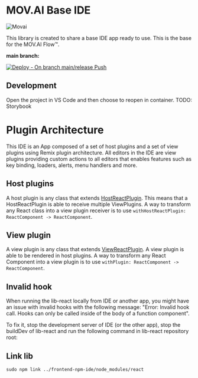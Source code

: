 # MOV.AI Base IDE

![Movai](https://files.readme.io/d69ebeb-Flow-Logo_trans.png)

This library is created to share a base IDE app ready to use. This is the base for the MOV.AI Flow™.

**main branch:**

[![Deploy - On branch main/release Push](https://github.com/MOV-AI/frontend-npm-ide-ce/actions/workflows/DeployOnMergeMain.yml/badge.svg?branch=dev)](https://github.com/MOV-AI/frontend-npm-ide-ce/actions/workflows/DeployOnMergeMain.yml)

## Development

Open the project in VS Code and then choose to reopen in container.
TODO: Storybook

# Plugin Architecture

This IDE is an App composed of a set of host plugins and a set of view plugins using Remix plugin architecture. All editors in the IDE are view plugins providing custom actions to all editors that enables features such as key binding, loaders, alerts, menu handlers and more.

## Host plugins

A host plugin is any class that extends [HostReactPlugin](./ReactPlugin/HostReactPlugin.js). This means that a HostReactPlugin is able to receive multiple ViewPlugins. A way to transform any React class into a view plugin receiver is to use `withHostReactPlugin: ReactComponent -> ReactComponent`.

## View plugin

A view plugin is any class that extends [ViewReactPlugin](./ReactPlugin/ViewReactPlugin.js). A view plugin is able to be rendered in host plugins. A way to transform any React Component into a view plugin is to use `withPlugin: ReactComponent -> ReactComponent`.

## Invalid hook

When running the lib-react locally from IDE or another app, you might have an issue with invalid hooks with the following message: "Error: Invalid hook call. Hooks can only be called inside of the body of a function component".

To fix it, stop the development server of IDE (or the other app), stop the buildDev of lib-react and run the following command in lib-react repository root:

## Link lib

`sudo npm link ../frontend-npm-ide/node_modules/react`
